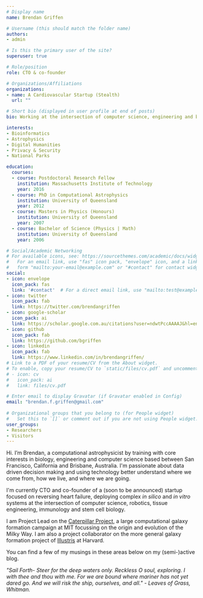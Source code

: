 ```yaml
---
# Display name
name: Brendan Griffen

# Username (this should match the folder name)
authors:
- admin

# Is this the primary user of the site?
superuser: true

# Role/position
role: CTO & co-founder

# Organizations/Affiliations
organizations:
- name: A Cardiovascular Startup (Stealth)
  url: ""

# Short bio (displayed in user profile at end of posts)
bio: Working at the intersection of computer science, engineering and biology.

interests:
- Bioinformatics
- Astrophysics
- Digital Humanities
- Privacy & Security
- National Parks

education:
  courses:
  - course: Postdoctoral Research Fellow
    institution: Massachusetts Institute of Technology
    year: 2016
  - course: PhD in Computational Astrophysics
    institution: University of Queensland
    year: 2012
  - course: Masters in Physics (Honours)
    institution: University of Queensland
    year: 2007
  - course: Bachelor of Science (Physics | Math)
    institution: University of Queensland
    year: 2006

# Social/Academic Networking
# For available icons, see: https://sourcethemes.com/academic/docs/widgets/#icons
#   For an email link, use "fas" icon pack, "envelope" icon, and a link in the
#   form "mailto:your-email@example.com" or "#contact" for contact widget.
social:
- icon: envelope
  icon_pack: fas
  link: '#contact'  # For a direct email link, use "mailto:test@example.org".
- icon: twitter
  icon_pack: fab
  link: https://twitter.com/brendangriffen
- icon: google-scholar
  icon_pack: ai
  link: https://scholar.google.com.au/citations?user=ndwtPccAAAAJ&hl=en
- icon: github
  icon_pack: fab
  link: https://github.com/bgriffen
- icon: linkedin
  icon_pack: fab
  link: https://www.linkedin.com/in/brendangriffen/
# Link to a PDF of your resume/CV from the About widget.
# To enable, copy your resume/CV to `static/files/cv.pdf` and uncomment the lines below.  
# - icon: cv
#   icon_pack: ai
#   link: files/cv.pdf

# Enter email to display Gravatar (if Gravatar enabled in Config)
email: "brendan.f.griffen@gmail.com"
  
# Organizational groups that you belong to (for People widget)
#   Set this to `[]` or comment out if you are not using People widget.  
user_groups:
- Researchers
- Visitors
---
```


Hi. I’m Brendan, a computational astrophysicist by training with core interests in biology, engineering and computer science based between San Francisco, California and Brisbane, Australia. I'm passionate about data driven decision making and using technology better understand where we come from, how we live, and where we are going.

I'm currently CTO and co-founder of a (soon to be announced) startup focused on reversing heart failure, deploying complex *in silico* and *in vitro* systems at the intersection of computer science, robotics, tissue engineering, immunology and stem cell biology. 

I am Project Lead on the [Caterpillar Project](https://www.caterpillarproject.org/), a large computational galaxy formation campaign at MIT focussing on the origin and evolution of the Milky Way. I am also a project collaborator on the more general galaxy formation project of [Illustris](http://www.illustris-project.org/) at Harvard. 

You can find a few of my musings in these areas below on my (semi-)active blog. 

*"Sail Forth- Steer for the deep waters only. Reckless O soul, exploring. I with thee and thou with me. For we are bound where mariner has not yet dared go. And we will risk the ship, ourselves, and all." - Leaves of Grass, Whitman.*